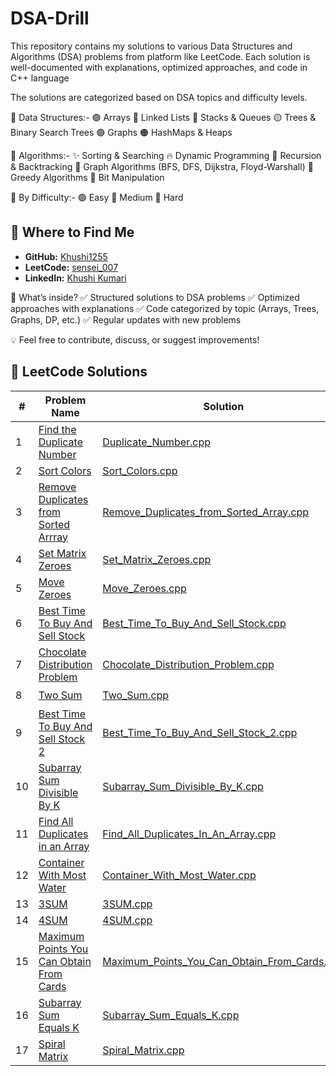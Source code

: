 # DSA-Drill
This repository contains my solutions to various Data Structures and Algorithms (DSA) problems from platform like LeetCode. Each solution is well-documented with explanations, optimized approaches, and code in C++ language

The solutions are categorized based on DSA topics and difficulty levels.

📂 Data Structures:-
🟢 Arrays
🔵 Linked Lists
🔴 Stacks & Queues
🟡 Trees & Binary Search Trees
🟣 Graphs
🟠 HashMaps & Heaps

📂 Algorithms:-
✨ Sorting & Searching
🔥 Dynamic Programming
🔁 Recursion & Backtracking
🌉 Graph Algorithms (BFS, DFS, Dijkstra, Floyd-Warshall)
🏹 Greedy Algorithms
🧩 Bit Manipulation

📂 By Difficulty:-
🟢 Easy
🔵 Medium
🔴 Hard

## 📍 Where to Find Me  
- **GitHub:** [Khushi1255](https://github.com/Khushi1255)  
- **LeetCode:** [sensei_007](https://leetcode.com/u/sensei_007/)  
- **LinkedIn:** [Khushi Kumari](https://www.linkedin.com/in/khushi-kumari-235818261/)  


🚀 What’s inside?
✅ Structured solutions to DSA problems
✅ Optimized approaches with explanations
✅ Code categorized by topic (Arrays, Trees, Graphs, DP, etc.)
✅ Regular updates with new problems

💡 Feel free to contribute, discuss, or suggest improvements!

## 📝 LeetCode Solutions

| #  | Problem Name  | Solution  | Difficulty |
|----|--------------|-----------|------------|
| 1  | [Find the Duplicate Number](https://leetcode.com/problems/find-the-duplicate-number/) | [Duplicate_Number.cpp](Array/Duplicate_Number.cpp) |🔵Medium |
| 2  | [Sort Colors](https://leetcode.com/problems/sort-colors/) | [Sort_Colors.cpp](Array/Sort_Colors.cpp) |🔵Medium |
| 3  | [Remove Duplicates from Sorted Arrray](https://leetcode.com/problems/remove-duplicates-from-sorted-array/) | [Remove_Duplicates_from_Sorted_Array.cpp](Array/Remove_Duplicates_from_Sorted_Array.cpp) |🟢 Easy |
| 4  | [Set Matrix Zeroes](https://leetcode.com/problems/set-matrix-zeroes/) | [Set_Matrix_Zeroes.cpp](Array/Set_Matrix_Zeroes.cpp) |🔵Medium |
| 5  | [Move Zeroes](https://leetcode.com/problems/move-zeroes/) | [Move_Zeroes.cpp](Array/Move_Zeroes.cpp) | 🟢 Easy |
| 6  | [Best Time To Buy And Sell Stock](https://leetcode.com/problems/best-time-to-buy-and-sell-stock/) | [Best_Time_To_Buy_And_Sell_Stock.cpp](Array/Best_Time_To_Buy_And_Sell_Stock.cpp) |🟢 Easy |
| 7  | [Chocolate Distribution Problem](https://www.geeksforgeeks.org/problems/chocolate-distribution-problem3825/1) | [Chocolate_Distribution_Problem.cpp](Array/Chocolate_Distribution_Problem.cpp) |🟢 Easy |
| 8  | [Two Sum](https://leetcode.com/problems/two-sum/) | [Two_Sum.cpp](Array/Two_Sum.cpp) |  🟢 Easy |
| 9  | [Best Time To Buy And Sell Stock 2](https://leetcode.com/problems/best-time-to-buy-and-sell-stock-ii/) | [Best_Time_To_Buy_And_Sell_Stock_2.cpp](Array/Best_Time_To_Buy_And_Sell_Stock_2.cpp) |🔵Medium |
| 10 | [Subarray Sum Divisible By K](https://leetcode.com/problems/subarray-sums-divisible-by-k/description/) | [Subarray_Sum_Divisible_By_K.cpp](Array/Subarray_Sum_Divisible_By_K.cpp) | 🔵Medium |
| 11 | [Find All Duplicates in an Array](https://leetcode.com/problems/find-all-duplicates-in-an-array/description/) | [Find_All_Duplicates_In_An_Array.cpp](Array/Find_All_Duplicates_In_An_Array.cpp) |🔵Medium |
| 12 | [Container With Most Water](https://leetcode.com/problems/container-with-most-water/description/) | [Container_With_Most_Water.cpp](Array/Container_With_Most_Water.cpp) | 🔵Medium |
| 13 | [3SUM](https://leetcode.com/problems/3sum/) | [3SUM.cpp](Array/3SUM.cpp) |🔵Medium |
| 14 | [4SUM](https://leetcode.com/problems/4sum/description/) | [4SUM.cpp](Array/4SUM.cpp) |🔵Medium |
| 15 | [Maximum Points You Can Obtain From Cards](https://leetcode.com/problems/maximum-points-you-can-obtain-from-cards/description/) | [Maximum_Points_You_Can_Obtain_From_Cards.cpp](Array/Maximum_Points_You_Can_Obtain_From_Cards.cpp) |🔵Medium |
| 16 | [Subarray Sum Equals K](https://leetcode.com/problems/subarray-sum-equals-k/description/) | [Subarray_Sum_Equals_K.cpp](Array/Subarray_Sum_Equals_K.cpp) |🔵Medium |
| 17 | [Spiral Matrix](https://leetcode.com/problems/spiral-matrix/description/) | [Spiral_Matrix.cpp](Array/Spiral_Matrix.cpp) |🔵Medium |

